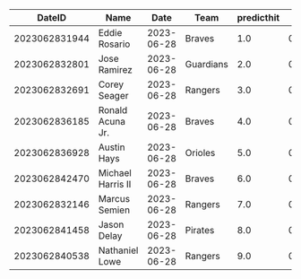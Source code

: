 DateID         |  Name               |  Date        |  Team       |  predicthit  |  predicthitproba     |  hitbool  |  Last7DaysAVG  |  Last15DaysAVG  |  Last30DaysAVG
---------------|---------------------|--------------|-------------|--------------|----------------------|-----------|----------------|-----------------|---------------
2023062831944  |  Eddie Rosario      |  2023-06-28  |  Braves     |  1.0         |  0.6251285207761518  |  False    |  0.278         |  0.417          |  0.337
2023062832801  |  Jose Ramirez       |  2023-06-28  |  Guardians  |  2.0         |  0.6245234847958199  |  False    |  0.381         |  0.346          |  0.33
2023062832691  |  Corey Seager       |  2023-06-28  |  Rangers    |  3.0         |  0.6198180038202796  |  False    |  0.2           |  0.339          |  0.357
2023062836185  |  Ronald Acuna Jr.   |  2023-06-28  |  Braves     |  4.0         |  0.6117386436690951  |  False    |  0.37          |  0.34           |  0.324
2023062836928  |  Austin Hays        |  2023-06-28  |  Orioles    |  5.0         |  0.6050168729842008  |  False    |  0.182         |  0.373          |  0.301
2023062842470  |  Michael Harris II  |  2023-06-28  |  Braves     |  6.0         |  0.6036051756742353  |  False    |  0.348         |  0.42           |  0.344
2023062832146  |  Marcus Semien      |  2023-06-28  |  Rangers    |  7.0         |  0.6024478590915606  |  False    |  0.345         |  0.258          |  0.256
2023062841458  |  Jason Delay        |  2023-06-28  |  Pirates    |  8.0         |  0.6016648182347488  |  False    |  0.143         |  0.188          |  0.16
2023062840538  |  Nathaniel Lowe     |  2023-06-28  |  Rangers    |  9.0         |  0.6014800251060415  |  False    |  0.4           |  0.362          |  0.294
